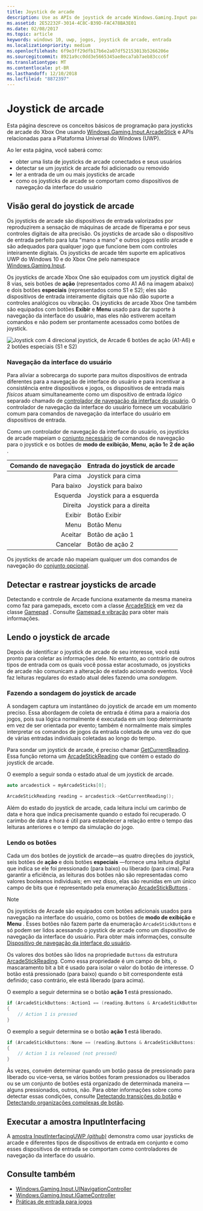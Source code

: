 ```yaml
---
title: Joystick de arcade
description: Use as APIs de joystick de arcade Windows.Gaming.Input para detectar e ler joysticks de arcade.
ms.assetid: 2E52232F-3014-4C8C-B39D-FAC478BA3E01
ms.date: 02/08/2017
ms.topic: article
keywords: windows 10, uwp, jogos, joystick de arcade, entrada
ms.localizationpriority: medium
ms.openlocfilehash: 6f9e3ff29dfb17b6e2a07df52153013b5266206e
ms.sourcegitcommit: 8921a9cc0dd3e5665345ae8eca7ab7aeb83ccc6f
ms.translationtype: MT
ms.contentlocale: pt-BR
ms.lasthandoff: 12/10/2018
ms.locfileid: "8872397"
---
```

# <a name="arcade-stick"></a>Joystick de arcade

Esta página descreve os conceitos básicos de programação para joysticks de arcade do Xbox One usando [Windows.Gaming.Input.ArcadeStick][arcadestick] e APIs relacionadas para a Plataforma Universal do Windows (UWP).

Ao ler esta página, você saberá como:

* obter uma lista de joysticks de arcade conectados e seus usuários
* detectar se um joystick de arcade foi adicionado ou removido
* ler a entrada de um ou mais joysticks de arcade
* como os joysticks de arcade se comportam como dispositivos de navegação da interface do usuário

## <a name="arcade-stick-overview"></a>Visão geral do joystick de arcade

Os joysticks de arcade são dispositivos de entrada valorizados por reproduzirem a sensação de máquinas de arcade de fliperama e por seus controles digitais de alta precisão. Os joysticks de arcade são o dispositivo de entrada perfeito para luta "mano a mano" e outros jogos estilo arcade e são adequados para qualquer jogo que funcione bem com controles inteiramente digitais. Os joysticks de arcade têm suporte em aplicativos UWP do Windows 10 e do Xbox One pelo namespace [Windows.Gaming.Input][].

Os joysticks de arcade Xbox One são equipados com um joystick digital de 8 vias, seis botões de **ação** (representados como A1 A6 na imagem abaixo) e dois botões **especiais** (representados como S1 e S2); eles são dispositivos de entrada inteiramente digitais que não dão suporte a controles analógicos ou vibração. Os joysticks de arcade Xbox One também são equipados com botões **Exibir** e **Menu** usado para dar suporte à navegação da interface do usuário, mas eles não estiverem aceitam comandos e não podem ser prontamente acessados como botões de joystick.

![Joystick com 4 direcional joystick, de Arcade 6 botões de ação (A1-A6) e 2 botões especiais (S1 e S2)](images/arcade-stick-1.png)

### <a name="ui-navigation"></a>Navegação da interface do usuário

Para aliviar a sobrecarga do suporte para muitos dispositivos de entrada diferentes para a navegação de interface do usuário e para incentivar a consistência entre dispositivos e jogos, os dispositivos de entrada mais _físicos_ atuam simultaneamente como um dispositivo de entrada _lógico_ separado chamado de [controlador de navegação da interface do usuário](ui-navigation-controller.md). O controlador de navegação da interface do usuário fornece um vocabulário comum para comandos de navegação da interface do usuário em dispositivos de entrada.

Como um controlador de navegação da interface do usuário, os joysticks de arcade mapeiam o [conjunto necessário](ui-navigation-controller.md#required-set) de comandos de navegação para o joystick e os botões de **modo de exibição**, **Menu**, **ação 1**e **2 de ação** .

| Comando de navegação | Entrada do joystick de arcade  |
| ------------------:| ------------------- |
|                 Para cima | Joystick para cima            |
|               Para baixo | Joystick para baixo          |
|               Esquerda | Joystick para a esquerda          |
|              Direita | Joystick para a direita         |
|               Exibir | Botão Exibir         |
|               Menu | Botão Menu         |
|             Aceitar | Botão de ação 1     |
|             Cancelar | Botão de ação 2     |

Os joysticks de arcade não mapeiam qualquer um dos comandos de navegação do [conjunto opcional](ui-navigation-controller.md#optional-set).

## <a name="detect-and-track-arcade-sticks"></a>Detectar e rastrear joysticks de arcade

Detectando e controle de Arcade funciona exatamente da mesma maneira como faz para gamepads, exceto com a classe [ArcadeStick][] em vez da classe [Gamepad](https://docs.microsoft.com/uwp/api/Windows.Gaming.Input.Gamepad) . Consulte [Gamepad e vibração](gamepad-and-vibration.md) para obter mais informações.

<!-- Arcade sticks are managed by the system, therefore you don't have to create or initialize them. The system provides a list of connected arcades sticks and events to notify you when an arcade stick is added or removed.

### The arcade sticks list

The [ArcadeStick][] class provides a static property, [ArcadeSticks][], which is a read-only list of arcade sticks that are currently connected. Because you might only be interested in some of the connected arcade sticks, it's recommended that you maintain your own collection instead of accessing them through the `ArcadeSticks` property.

The following example copies all connected arcade sticks into a new collection. Note that because other threads in the background will be accessing this collection (in the [ArcadeStickAdded][] and [ArcadeStickRemoved][] events), you need to place a lock around any code that reads or updates the collection.

```cpp
auto myArcadeSticks = ref new Vector<ArcadeStick^>();
critical_section myLock{};

for (auto arcadeStick : ArcadeStick::ArcadeSticks)
{
    // Check if the arcade stick is already in myArcadeSticks; if it isn't, add
    // it.
    critical_section::scoped_lock lock{ myLock };
    auto it = std::find(begin(myArcadeSticks), end(myArcadeSticks), arcadeStick);

    if (it == end(myArcadeSticks))
    {
        // This code assumes that you're interested in all arcade sticks.
        myArcadeSticks->Append(arcadeStick);
    }
}
```

### Adding and removing arcade sticks

When an arcade stick is added or removed the [ArcadeStickAdded][] and [ArcadeStickRemoved][] events are raised. You can register handlers for these events to keep track of the arcade sticks that are currently connected.

The following example starts tracking an arcade stick that's been added.

```cpp
ArcadeStick::ArcadeStickAdded += ref new EventHandler<ArcadeStick^>(Platform::Object^, ArcadeStick^ args)
{
    // Check if the just-added arcade stick is already in myArcadeSticks; if it
    // isn't, add it.
    critical_section::scoped_lock lock{ myLock };
    auto it = std::find(begin(myGamepads), end(myGamepads), args);

    // This code assumes that you're interested in all new arcade sticks.
    myArcadeSticks->Append(args);
}
```

The following example stops tracking an arcade stick that's been removed.

```cpp
ArcadeStick::ArcadeStickRemoved += ref new EventHandler<ArcadeStick^>(Platform::Object^, ArcadeStick^ args)
{
    unsigned int indexRemoved;

    if(myArcadeSticks->IndexOf(args, &indexRemoved))
    {
        myArcadeSticks->RemoveAt(indexRemoved);
    }
}
```

### Users and headsets

Each arcade stick can be associated with a user account to link their identity to their gameplay, and can have a headset attached to facilitate voice chat or in-game features. To learn more about working with users and headsets, see [Tracking users and their devices](input-practices-for-games.md#tracking-users-and-their-devices) and [Headset](headset.md). -->

## <a name="reading-the-arcade-stick"></a>Lendo o joystick de arcade

Depois de identificar o joystick de arcade de seu interesse, você está pronto para coletar as informações dele. No entanto, ao contrário de outros tipos de entrada com os quais você possa estar acostumado, os joysticks de arcade não comunicam a alteração de estado acionando eventos. Você faz leituras regulares do estado atual deles fazendo uma _sondagem_.

### <a name="polling-the-arcade-stick"></a>Fazendo a sondagem do joystick de arcade

A sondagem captura um instantâneo do joystick de arcade em um momento preciso. Essa abordagem de coleta de entrada é ótima para a maioria dos jogos, pois sua lógica normalmente é executada em um loop determinante em vez de ser orientada por evento; também é normalmente mais simples interpretar os comandos de jogos da entrada coletada de uma vez do que de várias entradas individuais coletadas ao longo do tempo.

Para sondar um joystick de arcade, é preciso chamar [GetCurrentReading][]. Essa função retorna um [ArcadeStickReading][] que contém o estado do joystick de arcade.

O exemplo a seguir sonda o estado atual de um joystick de arcade.

```cpp
auto arcadestick = myArcadeSticks[0];

ArcadeStickReading reading = arcadestick->GetCurrentReading();
```

Além do estado do joystick de arcade, cada leitura inclui um carimbo de data e hora que indica precisamente quando o estado foi recuperado. O carimbo de data e hora é útil para estabelecer a relação entre o tempo das leituras anteriores e o tempo da simulação do jogo.

### <a name="reading-the-buttons"></a>Lendo os botões

Cada um dos botões de joystick de arcade&mdash;as quatro direções do joystick, seis botões de **ação** e dois botões **especiais** &mdash;fornece uma leitura digital que indica se ele foi pressionado (para baixo) ou liberado (para cima). Para garantir a eficiência, as leituras dos botões não são representadas como valores booleanos individuais; em vez disso, elas são reunidas em um único campo de bits que é representado pela enumeração [ArcadeStickButtons][] .

> [!NOTE]
> Os joysticks de Arcade são equipados com botões adicionais usados para navegação na interface do usuário, como os botões de **modo de exibição** e **Menu** . Esses botões não fazem parte da enumeração `ArcadeStickButtons` e só podem ser lidos acessando o joystick de arcade como um dispositivo de navegação da interface do usuário. Para obter mais informações, consulte [Dispositivo de navegação da interface do usuário](ui-navigation-controller.md).

Os valores dos botões são lidos na propriedade `Buttons` da estrutura [ArcadeStickReading][]. Como essa propriedade é um campo de bits, o mascaramento bit a bit é usado para isolar o valor do botão de interesse. O botão está pressionado (para baixo) quando o bit correspondente está definido; caso contrário, ele está liberado (para acima).

O exemplo a seguir determina se o botão **ação 1** está pressionado.

```cpp
if (ArcadeStickButtons::Action1 == (reading.Buttons & ArcadeStickButtons::Action1))
{
    // Action 1 is pressed
}
```

O exemplo a seguir determina se o botão **ação 1** está liberado.

```cpp
if (ArcadeStickButtons::None == (reading.Buttons & ArcadeStickButtons::Action1))
{
    // Action 1 is released (not pressed)
}
```

Às vezes, convém determinar quando um botão passa de pressionado para liberado ou vice-versa, se vários botões foram pressionados ou liberados ou se um conjunto de botões está organizado de determinada maneira &mdash; alguns pressionados, outros, não. Para obter informações sobre como detectar essas condições, consulte [Detectando transições do botão](input-practices-for-games.md#detecting-button-transitions) e [Detectando organizações complexas de botão](input-practices-for-games.md#detecting-complex-button-arrangements).

## <a name="run-the-inputinterfacing-sample"></a>Executar a amostra InputInterfacing

A [amostra InputInterfacingUWP _(github)_](https://github.com/Microsoft/Xbox-ATG-Samples/tree/master/Samples/System/InputInterfacingUWP) demonstra como usar joysticks de arcade e diferentes tipos de dispositivos de entrada em conjunto e como esses dispositivos de entrada se comportam como controladores de navegação da interface do usuário.

## <a name="see-also"></a>Consulte também

* [Windows.Gaming.Input.UINavigationController][]
* [Windows.Gaming.Input.IGameController][]
* [Práticas de entrada para jogos](input-practices-for-games.md)

[Windows.Gaming.Input]: https://msdn.microsoft.com/library/windows/apps/windows.gaming.input.aspx
[Windows.Gaming.Input.IGameController]: https://msdn.microsoft.com/library/windows/apps/windows.gaming.input.igamecontroller.aspx
[Windows.Gaming.Input.UINavigationController]: https://msdn.microsoft.com/library/windows/apps/windows.gaming.input.uinavigationcontroller.aspx
[arcadestick]: https://msdn.microsoft.com/library/windows/apps/windows.gaming.input.arcadestick.aspx
[arcadesticks]: https://msdn.microsoft.com/library/windows/apps/windows.gaming.input.arcadestick.arcadesticks.aspx
[arcadestickadded]: https://msdn.microsoft.com/library/windows/apps/windows.gaming.input.arcadestick.arcadestickadded.aspx
[arcadestickremoved]: https://msdn.microsoft.com/library/windows/apps/windows.gaming.input.arcadestick.arcadestickremoved.aspx
[getcurrentreading]: https://msdn.microsoft.com/library/windows/apps/windows.gaming.input.arcadestick.getcurrentreading.aspx
[arcadestickreading]: https://msdn.microsoft.com/library/windows/apps/windows.gaming.input.arcadestickreading.aspx
[arcadestickbuttons]: https://msdn.microsoft.com/library/windows/apps/windows.gaming.input.arcadestickbuttons.aspx
